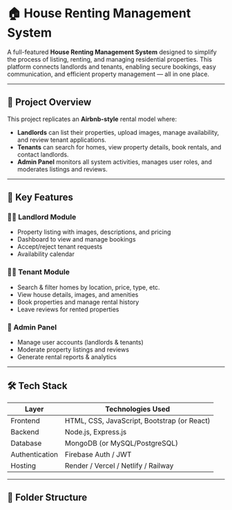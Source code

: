 # 🏠 House Renting Management System

A full-featured **House Renting Management System** designed to simplify the process of listing, renting, and managing residential properties. This platform connects landlords and tenants, enabling secure bookings, easy communication, and efficient property management — all in one place.

---

## 📌 Project Overview

This project replicates an **Airbnb-style** rental model where:

- **Landlords** can list their properties, upload images, manage availability, and review tenant applications.
- **Tenants** can search for homes, view property details, book rentals, and contact landlords.
- **Admin Panel** monitors all system activities, manages user roles, and moderates listings and reviews.

---

## 🔧 Key Features

### 🧑‍💼 Landlord Module
- Property listing with images, descriptions, and pricing
- Dashboard to view and manage bookings
- Accept/reject tenant requests
- Availability calendar

### 🧑‍💻 Tenant Module
- Search & filter homes by location, price, type, etc.
- View house details, images, and amenities
- Book properties and manage rental history
- Leave reviews for rented properties

### 🔐 Admin Panel
- Manage user accounts (landlords & tenants)
- Moderate property listings and reviews
- Generate rental reports & analytics

---

## 🛠 Tech Stack

| Layer        | Technologies Used |
|--------------|-------------------|
| Frontend     | HTML, CSS, JavaScript, Bootstrap (or React) |
| Backend      | Node.js, Express.js |
| Database     | MongoDB (or MySQL/PostgreSQL) |
| Authentication | Firebase Auth / JWT |
| Hosting      | Render / Vercel / Netlify / Railway |

---

## 📂 Folder Structure

